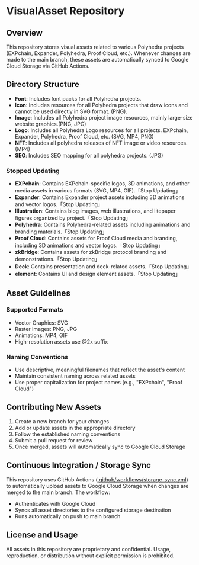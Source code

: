 # VisualAsset Repository

## Overview
This repository stores visual assets related to various Polyhedra projects (EXPchain, Expander, Polyhedra, Proof Cloud, etc.).
Whenever changes are made to the main branch, these assets are automatically synced to Google Cloud Storage via GitHub Actions.

## Directory Structure
- **Font**: Includes font packs for all Polyhedra projects.
- **Icon**: Includes resources for all Polyhedra projects that draw icons and cannot be used directly in SVG format. (PNG).
- **Image**: Includes all Polyhedra project image resources, mainly large-size website graphics.(PNG, JPG)
- **Logo**: Includes all Polyhedra Logo resources for all projects. EXPchain, Expander, Polyhedra, Proof Cloud, etc. (SVG, MP4, PNG)
- **NFT**: Includes all polyhedra releases of NFT image or video resources. (MP4)
- **SEO**: Includes SEO mapping for all polyhedra projects. (JPG)
### Stopped Updating
- **EXPchain**: Contains EXPchain-specific logos, 3D animations, and other media assets in various formats (SVG, MP4, GIF).「Stop Updating」
- **Expander**: Contains Expander project assets including 3D animations and vector logos.「Stop Updating」
- **Illustration**: Contains blog images, web illustrations, and litepaper figures organized by project.「Stop Updating」
- **Polyhedra**: Contains Polyhedra-related assets including animations and branding materials.「Stop Updating」
- **Proof Cloud**: Contains assets for Proof Cloud media and branding, including 3D animations and vector logos.「Stop Updating」
- **zkBridge**: Contains assets for zkBridge protocol branding and demonstrations.「Stop Updating」
- **Deck**: Contains presentation and deck-related assets.「Stop Updating」
- **element**: Contains UI and design element assets.「Stop Updating」

## Asset Guidelines
### Supported Formats
- Vector Graphics: SVG
- Raster Images: PNG, JPG
- Animations: MP4, GIF
- High-resolution assets use @2x suffix

### Naming Conventions
- Use descriptive, meaningful filenames that reflect the asset's content
- Maintain consistent naming across related assets
- Use proper capitalization for project names (e.g., "EXPchain", "Proof Cloud")

## Contributing New Assets
1. Create a new branch for your changes
2. Add or update assets in the appropriate directory
3. Follow the established naming conventions
4. Submit a pull request for review
5. Once merged, assets will automatically sync to Google Cloud Storage

## Continuous Integration / Storage Sync
This repository uses GitHub Actions ([.github/workflows/storage-sync.yml](./.github/workflows/storage-sync.yml)) to automatically upload assets to Google Cloud Storage when changes are merged to the main branch. The workflow:
- Authenticates with Google Cloud
- Syncs all asset directories to the configured storage destination
- Runs automatically on push to main branch

## License and Usage
All assets in this repository are proprietary and confidential. Usage, reproduction, or distribution without explicit permission is prohibited.
